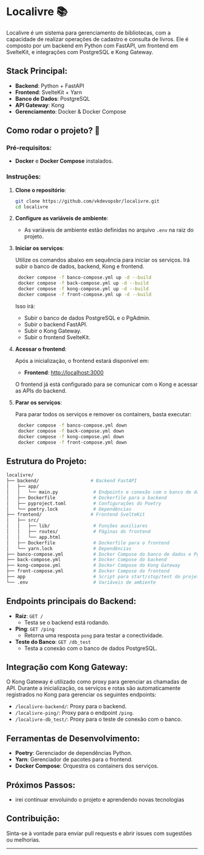 # Localivre 📚

Localivre é um sistema para gerenciamento de bibliotecas, com a capacidade de realizar operações de cadastro e consulta de livros. Ele é composto por um backend em Python com FastAPI, um frontend em SvelteKit, e integrações com PostgreSQL e Kong Gateway.

## Stack Principal:

- **Backend**: Python + FastAPI
- **Frontend**: SvelteKit + Yarn
- **Banco de Dados**: PostgreSQL
- **API Gateway**: Kong
- **Gerenciamento**: Docker & Docker Compose

## Como rodar o projeto? 🚀

### Pré-requisitos:
- **Docker** e **Docker Compose** instalados.

### Instruções:

1. **Clone o repositório**:

   ```bash
   git clone https://github.com/vkdevopsbr/localivre.git
   cd localivre
   ```

2. **Configure as variáveis de ambiente**:
   - As variáveis de ambiente estão definidas no arquivo `.env` na raiz do projeto.

3. **Iniciar os serviços**:

   Utilize os comandos abaixo em sequência para iniciar os serviços. Irá subir o banco de dados, backend, Kong e frontend.

   ```bash
    docker compose -f banco-compose.yml up -d --build
    docker compose -f back-compose.yml up -d --build
    docker compose -f kong-compose.yml up -d --build
    docker compose -f front-compose.yml up -d --build
   ```

   Isso irá:
   - Subir o banco de dados PostgreSQL e o PgAdmin.
   - Subir o backend FastAPI.
   - Subir o Kong Gateway.
   - Subir o frontend SvelteKit.

4. **Acessar o frontend**:

   Após a inicialização, o frontend estará disponível em:
   - **Frontend**: [http://localhost:3000](http://localhost:3000)

   O frontend já está configurado para se comunicar com o Kong e acessar as APIs do backend.

5. **Parar os serviços**:

   Para parar todos os serviços e remover os containers, basta executar:

   ```bash
    docker compose -f banco-compose.yml down
    docker compose -f back-compose.yml down
    docker compose -f kong-compose.yml down
    docker compose -f front-compose.yml down
   ```

## Estrutura do Projeto:

```bash
localivre/
├── backend/                   # Backend FastAPI
│   ├── app/
│   │   └── main.py             # Endpoints e conexão com o banco de dados
│   ├── Dockerfile              # Dockerfile para o backend
│   ├── pyproject.toml          # Configurações do Poetry
│   └── poetry.lock             # Dependências
├── frontend/                  # Frontend SvelteKit
│   ├── src/
│   │   ├── lib/                # Funções auxiliares
│   │   ├── routes/             # Páginas do frontend
│   │   └── app.html
│   ├── Dockerfile              # Dockerfile para o frontend
│   └── yarn.lock               # Dependências
├── banco-compose.yml           # Docker Compose do banco de dados e PgAdmin
├── back-compose.yml            # Docker Compose do backend
├── kong-compose.yml            # Docker Compose do Kong Gateway
├── front-compose.yml           # Docker Compose do frontend
├── app                         # Script para start/stop/test do projeto
└── .env                        # Variáveis de ambiente
```

## Endpoints principais do Backend:

- **Raiz**: `GET /`
  - Testa se o backend está rodando.
- **Ping**: `GET /ping`
  - Retorna uma resposta `pong` para testar a conectividade.
- **Teste do Banco**: `GET /db_test`
  - Testa a conexão com o banco de dados PostgreSQL.

## Integração com Kong Gateway:

O Kong Gateway é utilizado como proxy para gerenciar as chamadas de API. Durante a inicialização, os serviços e rotas são automaticamente registrados no Kong para gerenciar os seguintes endpoints:

- `/localivre-backend/`: Proxy para o backend.
- `/localivre-ping/`: Proxy para o endpoint `/ping`.
- `/localivre-db_test/`: Proxy para o teste de conexão com o banco.

## Ferramentas de Desenvolvimento:

- **Poetry**: Gerenciador de dependências Python.
- **Yarn**: Gerenciador de pacotes para o frontend.
- **Docker Compose**: Orquestra os containers dos serviços.

## Próximos Passos:

- irei continuar envoluindo o projeto e aprendendo novas tecnologias

## Contribuição:

Sinta-se à vontade para enviar pull requests e abrir issues com sugestões ou melhorias.

---
